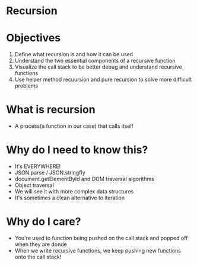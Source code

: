 # Recursion

# Objectives

1.  Define what recursion is and how it can be used
2.  Understand the two essential components of a recursive function
3.  Visualize the call stack to be better debug and understand recursive functions
4.  Use helper method recuursion and pure recursion to solve more difficult problems

# What is recursion

- A process(a function in our case) that calls itself

# Why do I need to know this?

- It's EVERYWHERE!
- JSON.parse / JSON.stringfly
- document.getElementById and DOM traversal algorithms
- Object traversal
- We will see it with more complex data structures
- It's sometimes a clean alternative to iteration

# Why do I care?

- You're used to function being pushed on the call stack and popped off when they are donde
- When we write recursive functions, we keep pushing new functions onto the call stack!
